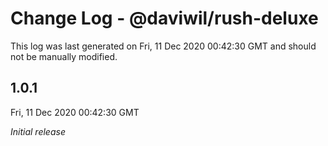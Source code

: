# Change Log - @daviwil/rush-deluxe

This log was last generated on Fri, 11 Dec 2020 00:42:30 GMT and should not be manually modified.

## 1.0.1
Fri, 11 Dec 2020 00:42:30 GMT

_Initial release_

